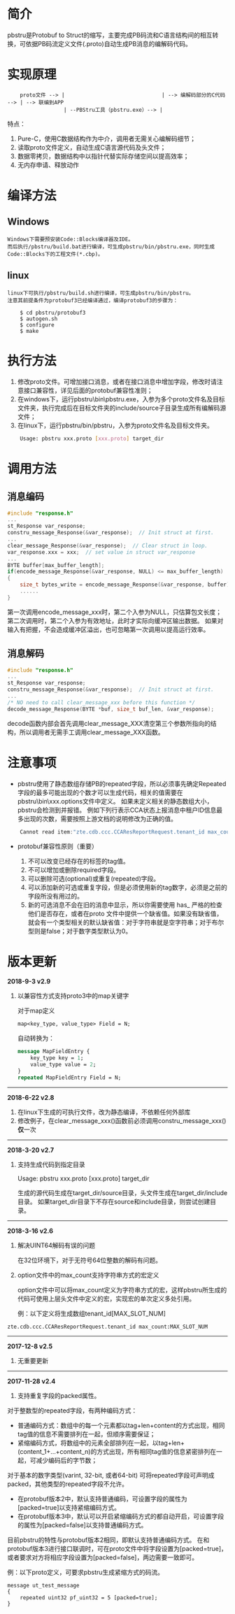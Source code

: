 # 简介

pbstru是Protobuf to Struct的缩写，主要完成PB码流和C语言结构间的相互转换，可依据PB码流定义文件(.proto)自动生成PB消息的编解码代码。

# 实现原理

```
    proto文件 --> |                               | --> 编解码部分的C代码 --> | --> 联编到APP
                  | --PBStru工具（pbstru.exe）--> |
```

特点：
1. Pure-C，使用C数据结构作为中介，调用者无需关心编解码细节；
1. 读取proto文件定义，自动生成C语言源代码及头文件；
1. 数据零拷贝，数据结构中以指针代替实际存储空间以提高效率；
1. 无内存申请、释放动作

# 编译方法

## Windows
	Windows下需要预安装Code::Blocks编译器及IDE。
	而后执行/pbstru/build.bat进行编译，可生成pbstru/bin/pbstru.exe，同时生成Code::Blocks下的工程文件(*.cbp)。

## linux
	linux下可执行/pbstru/build.sh进行编译，可生成pbstru/bin/pbstru。
	注意其前提条件为protobuf3已经编译通过，编译protobuf3的步骤为：
```
	$ cd pbstru/protobuf3
	$ autogen.sh
	$ configure
	$ make
```

# 执行方法

1. 修改proto文件。可增加接口消息，或者在接口消息中增加字段，修改时请注意接口兼容性，详见后面的protobuf兼容性准则；
2. 在windows下，运行pbstru\bin\pbstru.exe，入参为多个proto文件名及目标文件夹，执行完成后在目标文件夹的include/source子目录生成所有编解码源文件；
3. 在linux下，运行pbstru/bin/pbstru，入参为proto文件名及目标文件夹。

```bash
    Usage: pbstru xxx.proto [xxx.proto] target_dir
```

# 调用方法

## 消息编码

```C
#include "response.h"
...
st_Response var_response;
constru_message_Response(&var_response);  // Init struct at first.
...
clear_message_Response(&var_response);  // Clear struct in loop.
var_response.xxx = xxx;  // set value in struct var_response
...
BYTE buffer[max_buffer_length];
if(encode_message_Response(&var_response, NULL) <= max_buffer_length)  // First call encode_message_xxx
{
    size_t bytes_write = encode_message_Response(&var_response, buffer);  // second call encode_message_xxx
    ......
}
```
第一次调用encode_message_xxx时，第二个入参为NULL，只估算包文长度；第二次调用时，第二个入参为有效地址，此时才实际向缓冲区输出数据。
如果对输入有把握，不会造成缓冲区溢出，也可忽略第一次调用以提高运行效率。

## 消息解码

```C
#include "response.h"
...
st_Response var_response;
constru_message_Response(&var_response);  // Init struct at first.
...
/* NO need to call clear_message_xxx before this function */
decode_message_Response(BYTE *buf, size_t buf_len, &var_response);
```

decode函数内部会首先调用clear_message_XXX清空第三个参数所指向的结构，所以调用者无需手工调用clear_message_XXX函数。


# 注意事项

* pbstru使用了静态数组存储PB的repeated字段，所以必须事先确定Repeated字段的最多可能出现的个数才可以生成代码，相关的值需要在pbstru\bin\xxx.options文件中定义。
如果未定义相关的静态数组大小，pbstru会检测到并报错。
例如下列行表示CCA状态上报消息中租户ID信息最多出现的次数，需要按照上游文档的说明修改为正确的值。

```C
    Cannot read item:"zte.cdb.ccc.CCAResReportRequest.tenant_id max_count:?" from option file.
```

* protobuf兼容性原则（重要）

	1. 不可以改变已经存在的标签的tag值。
    2. 不可以增加或删除required字段。
    3. 可以删除可选(optional)或重复(repeated)字段。
    4. 可以添加新的可选或重复字段，但是必须使用新的tag数字，必须是之前的字段所没有用过的。
    5. 新的可选消息不会在旧的消息中显示，所以你需要使用 has_ 严格的检查他们是否存在，或者在proto 文件中提供一个缺省值。如果没有缺省值，就会有一个类型相关的默认缺省值：对于字符串就是空字符串；对于布尔型则是false；对于数字类型默认为0。

# 版本更新

**2018-9-3 v2.9**

1. 以兼容性方式支持proto3中的map关键字
	
	对于map定义
	```protobuf
	map<key_type, value_type> Field = N;
	```
	
	自动转换为：
	
	```protobuf
	message MapFieldEntry {
		key_type key = 1;
		value_type value = 2;
	}
	repeated MapFieldEntry Field = N;
	```
----
	
**2018-6-22 v2.8**

1. 在linux下生成的可执行文件，改为静态编译，不依赖任何外部库
2. 修改例子，在clear_message_xxx()函数前必须调用constru_message_xxx()**仅**一次

----

**2018-3-20 v2.7**

1. 支持生成代码到指定目录

	Usage: pbstru xxx.proto [xxx.proto] target_dir
	
	生成的源代码生成在target_dir/source目录，头文件生成在target_dir/include目录。
	如果target_dir目录下不存在source和include目录，则尝试创建目录。
	
----

**2018-3-16 v2.6**

1. 解决UINT64解码有误的问题

	在32位环境下，对于无符号64位整数的解码有问题。

1. option文件中的max_count支持字符串方式的宏定义

	option文件中可以将max_count定义为字符串方式的宏，这样pbstru所生成的代码可使用上层头文件中定义的宏，实现宏的单次定义多处引用。

	例：以下定义将生成数组tenant_id[MAX_SLOT_NUM]

```
zte.cdb.ccc.CCAResReportRequest.tenant_id max_count:MAX_SLOT_NUM
```

----

**2017-12-8 v2.5**

1. 无重要更新

----

**2017-11-28 v2.4**

1. 支持重复字段的packed属性。

对于整数型的repeated字段，有两种编码方式：

* 普通编码方式：数组中的每一个元素都以tag+len+content的方式出现，相同tag值的信息不需要排列在一起，但顺序需要保证；
* 紧缩编码方式，将数组中的元素全部排列在一起，以tag+len+(content_1+...+content_n)的方式出现，所有相同tag值的信息紧密排列在一起，可减少编码后的字节数；

对于基本的数字类型(varint, 32-bit, 或者64-bit) 可将repeated字段可声明成packed，其他类型的repeated字段不允许。

* 在protobuf版本2中，默认支持普通编码，可设置字段的属性为[packed=true]以支持紧缩编码方式。
* 在protobuf版本3中，默认可以开启紧缩编码方式的都自动开启，可设置字段的属性为[packed=false]以支持普通编码方式。

目前pbstru的特性与protobuf版本2相同，即默认支持普通编码方式。
在和protobuf版本3进行接口联调时，可在proto文件中将字段设置为[packed=true]，或者要求对方将相应字段设置为[packed=false]，两边需要一致即可。

例：以下proto定义，可要求pbstru生成紧缩方式的码流。
```
message ut_test_message
{
    repeated uint32 pf_uint32 = 5 [packed=true];
}
```

